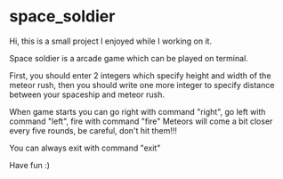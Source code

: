 # space_soldier

Hi, this is a small project I enjoyed while I working on it. 

Space soldier is a arcade game which can be played on terminal.

First, you should enter 2 integers which specify height and width of the meteor rush,
then you should write one more integer to specify distance between your spaceship and meteor rush.

When game starts you can go right with command "right", go left with command "left", fire with command "fire"
Meteors will come a bit closer every five rounds, be careful, don't hit them!!!

You can always exit with command "exit"

Have fun :)

